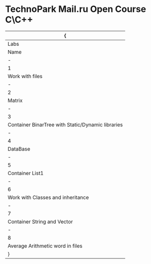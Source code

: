 # TechnoPark Mail.ru Open Course C\C++
{|
|-
|Labs
|Name
|-
|1 
|Work with files
|-
|2
|Matrix
|-
|3
|Container BinarTree with Static/Dynamic libraries
|-
|4
|DataBase
|-
|5
|Container List1
|-
|6
|Work with Classes and inheritance
|-
|7
|Container String and Vector
|-
|8
|Average Arithmetic word in files
|}
